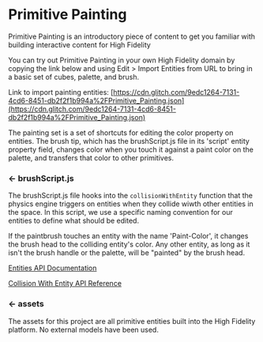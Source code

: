 Primitive Painting
=================

Primitive Painting is an introductory piece of content to get you familiar with building interactive content for High Fidelity 

You can try out Primitive Painting in your own High Fidelity domain by copying the link below and using Edit > Import Entities from URL to bring in a basic set of cubes, palette, and brush. 

Link to import painting entities:
[https://cdn.glitch.com/9edc1264-7131-4cd6-8451-db2f2f1b994a%2FPrimitive_Painting.json](https://cdn.glitch.com/9edc1264-7131-4cd6-8451-db2f2f1b994a%2FPrimitive_Painting.json)

The painting set is a set of shortcuts for editing the color property on entities. The brush tip, which has the brushScript.js file in its 'script' entity property field, changes color when you touch it against a paint color on the palette, and transfers that color to other primitives.

### ← brushScript.js

The brushScript.js file hooks into the `collisionWithEntity` function that the physics engine triggers on entities when they collide wiwth other entities in the space. In this script, we use a specific naming convention for our entities to define what should be edited.

If the paintbrush touches an entity with the name 'Paint-Color', it changes the brush head to the colliding entity's color. Any other entity, as long as it isn't the brush handle or the palette, will be "painted" by the brush head.

[Entities API Documentation](https://docs.highfidelity.com/api-reference/namespaces/entities) 

[Collision With Entity API Reference](https://docs.highfidelity.com/api-reference/namespaces/entities#.collisionWithEntity) 

### ← assets

The assets for this project are all primitive entities built into the High Fidelity platform. No external models have been used.